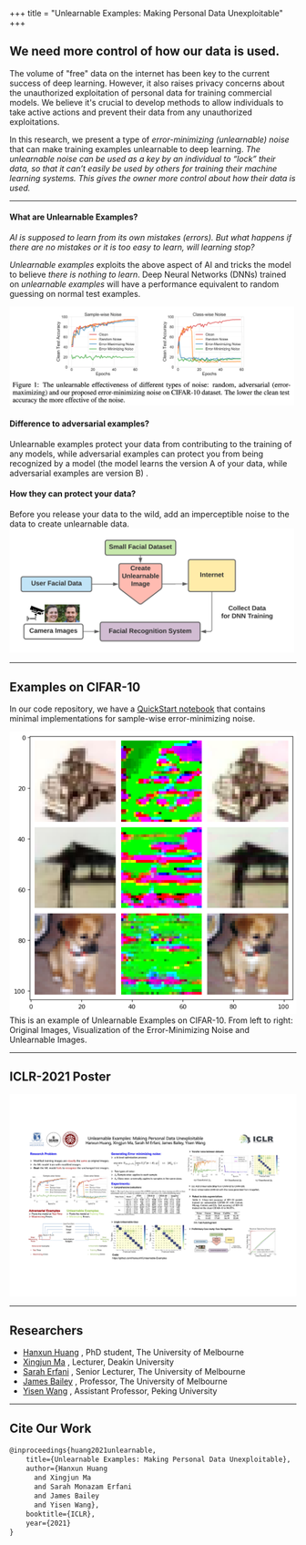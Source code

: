 +++
title = "Unlearnable Examples: Making Personal Data Unexploitable"
+++

## We need more control of how our data is used.

The volume of "free" data on the internet has been key to the current success of deep learning. However, it also raises privacy concerns about the unauthorized exploitation of personal data for training commercial models. We believe it's crucial to develop methods to allow individuals to take active actions and prevent their data from any unauthorized exploitations. 

In this research, we present a type of *error-minimizing (unlearnable) noise* that can make training examples unlearnable to deep learning. *The unlearnable noise can be used as a key by an individual to “lock” their data, so that it can’t easily be used by others for training their machine learning systems. This gives the owner more control about how their data is used.*


---
#### What are Unlearnable Examples?
*AI is supposed to learn from its own mistakes (errors).  But what happens if there are no mistakes or it is too easy to learn, will learning stop?*

*Unlearnable examples* exploits the above aspect of AI and tricks the model to believe *there is nothing to learn*. Deep Neural Networks (DNNs) trained on *unlearnable examples* will have a performance equivalent to random guessing on normal test examples.

<img src="images/CIFAR-10-fig1.png" alt="drawing" width="500"/>


#### Difference to adversarial examples?
Unlearnable examples protect your data from contributing to the training of any models, while adversarial examples can protect you from being recognized by a model (the model learns the version A of your data, while adversarial examples are version B) .

#### How they can protect your data?
Before you release your data to the wild, add an imperceptible noise to the data to create unlearnable data.
<img src="images/exp_face.png" alt="drawing" width="500"/>

---
## Examples on CIFAR-10
In our code repository, we have a [QuickStart notebook](https://github.com/HanxunH/Unlearnable-Examples/blob/main/QuickStart.ipynb) that contains minimal implementations for sample-wise error-minimizing noise.


![](images/CIFAR-10-example.png)
This is an example of Unlearnable Examples on CIFAR-10.
From left to right: Original Images, Visualization of the Error-Minimizing Noise and Unlearnable Images.


---
## ICLR-2021 Poster
![](images/poster.jpg)

---
## Researchers
* [Hanxun Huang](https://hanxunh.github.io/) , PhD student, The University of Melbourne
* [Xingjun Ma](http://xingjunma.com/) , Lecturer, Deakin University
* [Sarah Erfani](https://people.eng.unimelb.edu.au/smonazam/) , Senior Lecturer, The University of Melbourne
* [James Bailey](https://people.eng.unimelb.edu.au/baileyj/) , Professor, The University of Melbourne
* [Yisen Wang](https://yisenwang.github.io/) , Assistant Professor, Peking University



---
## Cite Our Work
```
@inproceedings{huang2021unlearnable,
    title={Unlearnable Examples: Making Personal Data Unexploitable},
    author={Hanxun Huang
      and Xingjun Ma
      and Sarah Monazam Erfani
      and James Bailey
      and Yisen Wang},
    booktitle={ICLR},
    year={2021}
}
```
